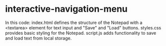 # interactive-navigation-menu
In this code:  index.html defines the structure of the Notepad with a &lt;textarea> element for text input and "Save" and "Load" buttons. styles.css provides basic styling for the Notepad. script.js adds functionality to save and load text from local storage.
